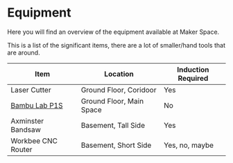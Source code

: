 # Equipment

Here you will find an overview of the equipment available at Maker Space.

This is a list of the significant items, there are a lot of smaller/hand tools that are around.

|Item|Location|Induction Required|
|--|--|--|
|Laser Cutter|Ground Floor, Coridoor|Yes|
|[Bambu Lab P1S](./bambulab_p1s/)|Ground Floor, Main Space|No|
|Axminster Bandsaw|Basement, Tall Side|Yes|
|Workbee CNC Router|Basement, Short Side|Yes, no, maybe|
